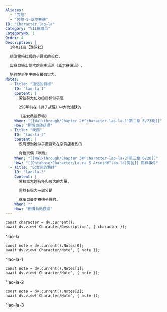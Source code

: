 ```yaml
---
Aliases:
  - "劳拉"
  - "劳拉·S·亚尔赛德"
ID: "Character.lao-la"
Category: "VII班成员"
CategoryNo: 1
Order: 4
Description: |
  1年VII班【游泳社】

  统治雷格拉姆的子爵家的长女.

  出身自骑士剑术的宗主流派《亚尔赛德流》,

  堪称在新生中拥有最强实力.
Notes:
  - Title: "遥远的目标"
    ID: "lao-la-1"
    Content: |
      劳拉努力仿效的目标似乎是

      250年前在《狮子战役》中大为活跃的

      《圣女桑德罗特》
    When: "[[Walkthrough/Chapter 2#^character-lao-la-1|第二章 5/23晚]]"
    How: "剧情自动获得"
  - Title: "咪西"
    ID: "lao-la-2"
    Content: |
      没有想到她似乎挺喜欢在杂货店看到的

      角色玩偶『咪西』
    When: "[[Walkthrough/Chapter 3#^character-lao-la-2|第三章 6/20]]"
    How: "[[Database/Character/Laura S Arseid#^lao-la|劳拉]] 羁绊事件"
  - Title: "父女间的羁绊"
    ID: "lao-la-3"
    Content: |
      劳拉宽大的胸怀和强大的力量,

      果然有很大一部分是

      继承自亚尔赛德子爵的.
    When: ""
    How: "剧情自动获得"
---
```

```dataviewjs
const character = dv.current();
await dv.view('Character/Description', { character });
```
^lao-la

```dataviewjs
const note = dv.current().Notes[0];
await dv.view('Character/Note', { note });
```
^lao-la-1

```dataviewjs
const note = dv.current().Notes[1];
await dv.view('Character/Note', { note });
```
^lao-la-2

```dataviewjs
const note = dv.current().Notes[2];
await dv.view('Character/Note', { note });
```
^lao-la-3